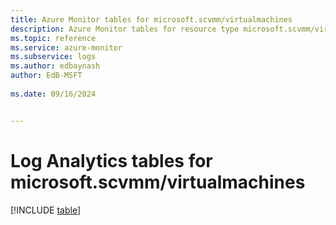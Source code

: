 ```yaml
---
title: Azure Monitor tables for microsoft.scvmm/virtualmachines
description: Azure Monitor tables for resource type microsoft.scvmm/virtualmachines
ms.topic: reference
ms.service: azure-monitor
ms.subservice: logs
ms.author: edbaynash
author: EdB-MSFT
   
ms.date: 09/16/2024


---
```


# Log Analytics tables for microsoft.scvmm/virtualmachines  

[!INCLUDE [table](~/reusable-content/ce-skilling/azure/includes/azure-monitor/reference/tables/microsoft-scvmm_virtualmachines-include.md)]

